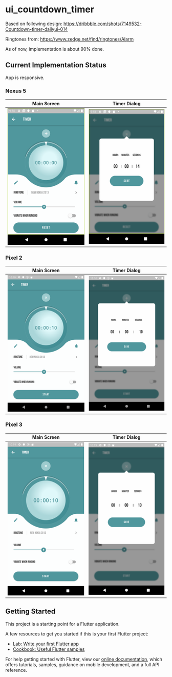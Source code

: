 # ui_countdown_timer
Based on following design: https://dribbble.com/shots/7149532-Countdown-timer-dailyui-014

Ringtones from: https://www.zedge.net/find/ringtones/Alarm

As of now, implementation is about 90% done.

## Current Implementation Status

App is responsive.

### Nexus 5

Main Screen | Timer Dialog
--- | ---
![Main Screen](/screenshots/main_nexus5.png?raw=true "Main Screen") | ![Timer Dialog](/screenshots/dialog_nexus5.png?raw=true "Timer Dialog")

### Pixel 2

Main Screen | Timer Dialog
--- | ---
![Main Screen](/screenshots/main_pixel2.png?raw=true "Main Screen") | ![Timer Dialog](/screenshots/dialog_pixel2.png?raw=true "Timer Dialog")

### Pixel 3

Main Screen | Timer Dialog
--- | ---
![Main Screen](/screenshots/main_pixel3.png?raw=true "Main Screen") | ![Timer Dialog](/screenshots/dialog_pixel3.png?raw=true "Timer Dialog")

## Getting Started

This project is a starting point for a Flutter application.

A few resources to get you started if this is your first Flutter project:

- [Lab: Write your first Flutter app](https://flutter.dev/docs/get-started/codelab)
- [Cookbook: Useful Flutter samples](https://flutter.dev/docs/cookbook)

For help getting started with Flutter, view our
[online documentation](https://flutter.dev/docs), which offers tutorials,
samples, guidance on mobile development, and a full API reference.
